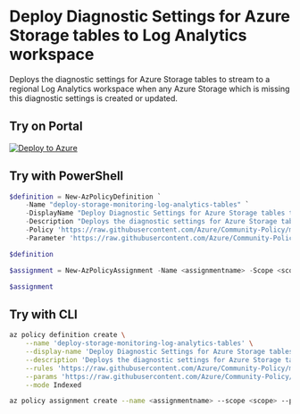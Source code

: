 # Deploy Diagnostic Settings for Azure Storage tables to Log Analytics workspace

Deploys the diagnostic settings for Azure Storage tables to stream to a regional Log Analytics workspace when any Azure Storage which is missing this diagnostic settings is created or updated.

## Try on Portal

[![Deploy to Azure](http://azuredeploy.net/deploybutton.png)](https://portal.azure.com/#blade/Microsoft_Azure_Policy/CreatePolicyDefinitionBlade/uri/https%3A%2F%2Fraw.githubusercontent.com%2FAzure%2FCommunity-Policy%2Fmaster%2FPolicies%2FStorage%2Fdeploy-storage-monitoring-log-analytics%2Ftableservices%2Fazurepolicy.json)

## Try with PowerShell

```powershell
$definition = New-AzPolicyDefinition `
    -Name "deploy-storage-monitoring-log-analytics-tables" `
    -DisplayName "Deploy Diagnostic Settings for Azure Storage tables to Log Analytics workspace" `
    -Description "Deploys the diagnostic settings for Azure Storage tables to stream to a regional Log Analytics workspace when any Azure Storage which is missing this diagnostic settings is created or updated." `
    -Policy 'https://raw.githubusercontent.com/Azure/Community-Policy/master/Policies/Storage/deploy-storage-monitoring-log-analytics/tableservices/azurepolicy.rules.json' `
    -Parameter 'https://raw.githubusercontent.com/Azure/Community-Policy/master/Policies/Storage/deploy-storage-monitoring-log-analytics/tableservices/azurepolicy.parameters.json' -Mode Indexed

$definition

$assignment = New-AzPolicyAssignment -Name <assignmentname> -Scope <scope>  -PolicyDefinition $definition

$assignment
```

## Try with CLI

```sh
az policy definition create \
    --name 'deploy-storage-monitoring-log-analytics-tables' \
    --display-name 'Deploy Diagnostic Settings for Azure Storage tables to Log Analytics workspace' \
    --description 'Deploys the diagnostic settings for Azure Storage tables to stream to a regional Log Analytics workspace when any Azure Storage which is missing this diagnostic settings is created or updated.' \
    --rules 'https://raw.githubusercontent.com/Azure/Community-Policy/master/Policies/Storage/deploy-storage-monitoring-log-analytics/tableservices/azurepolicy.rules.json' \
    --params 'https://raw.githubusercontent.com/Azure/Community-Policy/master/Policies/Storage/deploy-storage-monitoring-log-analytics/tableservices/azurepolicy.parameters.json' \
    --mode Indexed

az policy assignment create --name <assignmentname> --scope <scope> --policy "deploy-storage-monitoring-log-analytics-tables"
```
